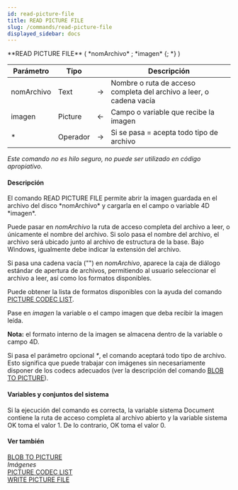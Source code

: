 ```yaml
---
id: read-picture-file
title: READ PICTURE FILE
slug: /commands/read-picture-file
displayed_sidebar: docs
---
```


<!--REF #_command_.READ PICTURE FILE.Syntax-->**READ PICTURE FILE** ( *nomArchivo* ; *imagen* {; *} )<!-- END REF-->
<!--REF #_command_.READ PICTURE FILE.Params-->
| Parámetro | Tipo |  | Descripción |
| --- | --- | --- | --- |
| nomArchivo | Text | &#8594;  | Nombre o ruta de acceso completa del archivo a leer, o cadena vacía |
| imagen | Picture | &#8592; | Campo o variable que recibe la imagen |
| * | Operador | &#8594;  | Si se pasa = acepta todo tipo de archivo |

<!-- END REF-->

*Este comando no es hilo seguro, no puede ser utilizado en código apropiativo.*


#### Descripción 

<!--REF #_command_.READ PICTURE FILE.Summary-->El comando READ PICTURE FILE permite abrir la imagen guardada en el archivo del disco *nomArchivo* y cargarla en el campo o variable 4D *imagen*.<!-- END REF-->

Puede pasar en *nomArchivo* la ruta de acceso completa del archivo a leer, o únicamente el nombre del archivo. Si solo pasa el nombre del archivo, el archivo será ubicado junto al archivo de estructura de la base. Bajo Windows, igualmente debe indicar la extensión del archivo.

Si pasa una cadena vacía ("") en *nomArchivo*, aparece la caja de diálogo estándar de apertura de archivos, permitiendo al usuario seleccionar el archivo a leer, así como los formatos disponibles. 

Puede obtener la lista de formatos disponibles con la ayuda del comando [PICTURE CODEC LIST](picture-codec-list.md "PICTURE CODEC LIST").

Pase en *imagen* la variable o el campo imagen que deba recibir la imagen leída.

**Nota:** el formato interno de la imagen se almacena dentro de la variable o campo 4D. 

Si pasa el parámetro opcional *\**, el comando aceptará todo tipo de archivo. Esto significa que puede trabajar con imágenes sin necesariamente disponer de los codecs adecuados (ver la descripción del comando [BLOB TO PICTURE](blob-to-picture.md)).

#### Variables y conjuntos del sistema 

Si la ejecución del comando es correcta, la variable sistema Document contiene la ruta de acceso completa al archivo abierto y la variable sistema OK toma el valor 1\. De lo contrario, OK toma el valor 0.

#### Ver también 

[BLOB TO PICTURE](blob-to-picture.md)  
*Imágenes*  
[PICTURE CODEC LIST](picture-codec-list.md)  
[WRITE PICTURE FILE](write-picture-file.md)  